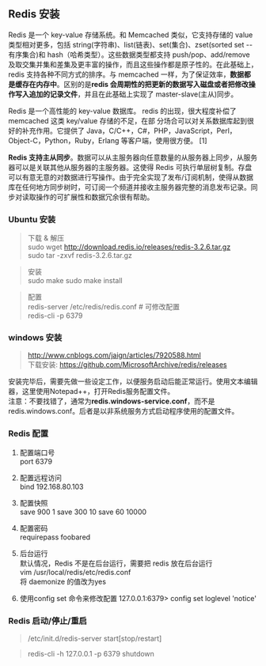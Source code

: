 ## Redis 安装

Redis 是一个 key-value 存储系统。和 Memcached 类似，它支持存储的 value 类型相对更多，包括 string(字符串)、list(链表)、set(集合)、zset(sorted set --有序集合)和 hash（哈希类型）。这些数据类型都支持 push/pop、add/remove 及取交集并集和差集及更丰富的操作，而且这些操作都是原子性的。在此基础上，redis 支持各种不同方式的排序。与 memcached 一样，为了保证效率，**数据都是缓存在内存中**。区别的是**redis 会周期性的把更新的数据写入磁盘或者把修改操作写入追加的记录文件**，并且在此基础上实现了 master-slave(主从)同步。

Redis 是一个高性能的 key-value 数据库。 redis 的出现，很大程度补偿了 memcached 这类 key/value 存储的不足，在部 分场合可以对关系数据库起到很好的补充作用。它提供了 Java，C/C++，C#，PHP，JavaScript，Perl，Object-C，Python，Ruby，Erlang 等客户端，使用很方便。 [1]

**Redis 支持主从同步**。数据可以从主服务器向任意数量的从服务器上同步，从服务器可以是关联其他从服务器的主服务器。这使得 Redis 可执行单层树复制。存盘可以有意无意的对数据进行写操作。由于完全实现了发布/订阅机制，使得从数据库在任何地方同步树时，可订阅一个频道并接收主服务器完整的消息发布记录。同步对读取操作的可扩展性和数据冗余很有帮助。

### Ubuntu 安装

> 下载 & 解压  
> sudo wget http://download.redis.io/releases/redis-3.2.6.tar.gz  
> sudo tar -zxvf redis-3.2.6.tar.gz

> 安装  
> sudo make
> sudo make install

> 配置  
> redis-server /etc/redis/redis.conf # 可修改配置  
> redis-cli -p 6379

### windows 安装

> http://www.cnblogs.com/jaign/articles/7920588.html  
> 下载安装: https://github.com/MicrosoftArchive/redis/releases  
> 
安装完毕后，需要先做一些设定工作，以便服务启动后能正常运行。使用文本编辑器，这里使用Notepad++，打开Redis服务配置文件。  
注意：不要找错了，通常为**redis.windows-service.conf**，而不是redis.windows.conf。后者是以非系统服务方式启动程序使用的配置文件。


### Redis 配置

1. 配置端口号  
port 6379

2. 配置远程访问    
bind 192.168.80.103

3. 配置快照  
save 900 1
save 300 10
save 60 10000

4. 配置密码  
requirepass foobared

5. 后台运行  
默认情况，Redis 不是在后台运行，需要把 redis 放在后台运行  
vim /usr/local/redis/etc/redis.conf  
将 daemonize 的值改为yes  

6. 使用config set 命令来修改配置
127.0.0.1:6379> config set loglevel 'notice'

### Redis 启动/停止/重启 

> /etc/init.d/redis-server start[stop/restart]    


> redis-cli -h 127.0.0.1 -p 6379 shutdown



